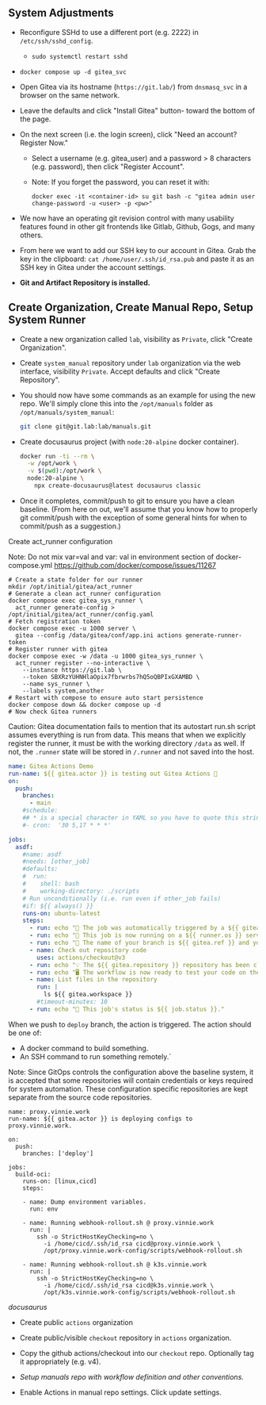 ## System Adjustments

- Reconfigure SSHd to use a different port (e.g. 2222) in `/etc/ssh/sshd_config`.

  - `sudo systemctl restart sshd`

<!-- - Create initial gitea folder.

  - `sudo su -c "mkdir -p /opt/initial/gitea && chown -R $(id -u) /opt/initial"` -->

<!-- - **TODO:** Create a custom act_runner with caddy root certificate. This is accomplished, in Alpine, by appending the root certificate to `/etc/ssl/certs/ca-certificates.crt`. Copy cert to `/usr/local/share/ca-certificates` when using `update-ca-certificates` command. -->

<!-- - Create the initial `docker-compose.yml` file:

  ```yaml
  version: "3"

  networks:
    gitea:
      external: false

  services:
    gitea_svc:
      image: gitea/gitea:1.21.4
      container_name: gitea
      environment:
        - USER_UID=1000
        - USER_GID=1000
      restart: always
      networks:
        - gitea
      volumes:
        - ./data:/data
        - /etc/timezone:/etc/timezone:ro
        - /etc/localtime:/etc/localtime:ro
      ports:
        - "3000:3000"
        - "22:22"

    gitea_sys_runner:
      image: gitea/act_runner:latest-dind-rootless
      container_name: gitea_runner
      depends_on:
        - gitea_svc
      privileged: true
      environment:
        - CONFIG_FILE=/data/config.yaml
        - DOCKER_HOST=unix:///var/run/user/1000/docker.sock
      volumes:
        - /opt/initial/gitea/act_runner:/data
      restart: unless-stopped
  ``` -->

<!-- - Modify the USER_UID/USER_GID to match the gitea user values. -->

- `docker compose up -d gitea_svc`

- Open Gitea via its hostname (`https://git.lab/`) from `dnsmasq_svc` in a browser on the same network. 

- Leave the defaults and click "Install Gitea" button- toward the bottom of the page.

- On the next screen (i.e. the login screen), click "Need an account? Register Now."

  - Select a username (e.g. gitea_user) and a password > 8 characters (e.g. password), then click "Register Account".

  - Note: If you forget the password, you can reset it with:

    ```
    docker exec -it <container-id> su git bash -c "gitea admin user change-password -u <user> -p <pw>"
    ```

- We now have an operating git revision control with many usability features found in other git frontends like Gitlab, Github, Gogs, and many others.

- From here we want to add our SSH key to our account in Gitea. Grab the key in the clipboard: `cat /home/user/.ssh/id_rsa.pub` and paste it as an SSH key in Gitea under the account settings.

- **Git and Artifact Repository is installed.**

## Create Organization, Create Manual Repo, Setup System Runner

- Create a new organization called `lab`, visibility as `Private`, click "Create Organization".

- Create `system_manual` repository under `lab` organization via the web interface, visibility `Private`. Accept defaults and click "Create Repository".

- You should now have some commands as an example for using the new repo. We'll simply clone this into the `/opt/manuals` folder as `/opt/manuals/system_manual`:

  ```sh
  git clone git@git.lab:lab/manuals.git
  ```

- Create docusaurus project (with `node:20-alpine` docker container).

  ```sh
  docker run -ti --rm \
    -w /opt/work \
    -v $(pwd):/opt/work \
    node:20-alpine \
      npx create-docusaurus@latest docusaurus classic
  ```

- Once it completes, commit/push to git to ensure you have a clean baseline. (From here on out, we'll assume that you know how to properly git commit/push with the exception of some general hints for when to commit/push as a suggestion.)

Create act_runner configuration

Note: Do not mix var=val and var: val in environment section of docker-compose.yml
https://github.com/docker/compose/issues/11267

```
# Create a state folder for our runner
mkdir /opt/initial/gitea/act_runner
# Generate a clean act_runner configuration
docker compose exec gitea_sys_runner \
  act_runner generate-config > /opt/initial/gitea/act_runner/config.yaml
# Fetch registration token
docker compose exec -u 1000 server \
  gitea --config /data/gitea/conf/app.ini actions generate-runner-token
# Register runner with gitea
docker compose exec -w /data -u 1000 gitea_sys_runner \
  act_runner register --no-interactive \
    --instance https://git.lab \
    --token SBXRzYUHNHlaOpix7fbrwrbs7hQ5oQBPIxGXAMBD \
    --name sys_runner \
    --labels system,another
# Restart with compose to ensure auto start persistence
docker compose down && docker compose up -d
# Now check Gitea runners
```

Caution: Gitea documentation fails to mention that its autostart run.sh script assumes everything is run from data. This means that when we explicitly register the runner, it must be with the working directory `/data` as well. If not, the `.runner` state will be stored in `/.runner` and not saved into the host.

```yaml
name: Gitea Actions Demo
run-name: ${{ gitea.actor }} is testing out Gitea Actions 🚀
on:
  push:
    branches:
      - main
    #schedule:
    ## * is a special character in YAML so you have to quote this string
    #- cron:  '30 5,17 * * *'

jobs:
  asdf:
    #name: asdf
    #needs: [other_job]
    #defaults:
    #  run:
    #    shell: bash
    #    working-directory: ./scripts
    # Run unconditionally (i.e. run even if other_job fails)
    #if: ${{ always() }}
    runs-on: ubuntu-latest
    steps:
      - run: echo "🎉 The job was automatically triggered by a ${{ gitea.event_name }} event."
      - run: echo "🐧 This job is now running on a ${{ runner.os }} server hosted by Gitea!"
      - run: echo "🔎 The name of your branch is ${{ gitea.ref }} and your repository is ${{ gitea.repository }}."
      - name: Check out repository code
        uses: actions/checkout@v3
      - run: echo "💡 The ${{ gitea.repository }} repository has been cloned to the runner."
      - run: echo "🖥️ The workflow is now ready to test your code on the runner."
      - name: List files in the repository
        run: |
          ls ${{ gitea.workspace }}
        #timeout-minutes: 10
      - run: echo "🍏 This job's status is ${{ job.status }}."
```

When we push to `deploy` branch, the action is triggered. The action should be one of:

- A docker command to build something.
- An SSH command to run something remotely.`

Note: Since GitOps controls the configuration above the baseline system, it is accepted that some repositories will contain credentials or keys required for system automation. These configuration specific repositories are kept separate from the source code repositories.

```
name: proxy.vinnie.work
run-name: ${{ gitea.actor }} is deploying configs to proxy.vinnie.work.

on:
  push:
    branches: ['deploy']

jobs:
  build-oci:
    runs-on: [linux,cicd]
    steps:

    - name: Dump environment variables.
      run: env

    - name: Running webhook-rollout.sh @ proxy.vinnie.work
      run: |
        ssh -o StrictHostKeyChecking=no \
          -i /home/cicd/.ssh/id_rsa cicd@proxy.vinnie.work \
          /opt/proxy.vinnie.work-config/scripts/webhook-rollout.sh

    - name: Running webhook-rollout.sh @ k3s.vinnie.work
      run: |
        ssh -o StrictHostKeyChecking=no \
          -i /home/cicd/.ssh/id_rsa cicd@k3s.vinnie.work \
          /opt/k3s.vinnie.work-config/scripts/webhook-rollout.sh
```

_docusaurus_

- Create public `actions` organization

- Create public/visible `checkout` repository in `actions` organization.

- Copy the github actions/checkout into our `checkout` repo. Optionally tag it appropriately (e.g. v4).

- _Setup manuals repo with workflow definition and other conventions._

- Enable Actions in manual repo settings. Click update settings.